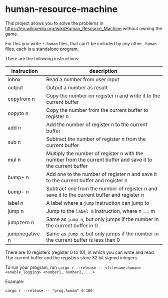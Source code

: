 # human-resource-machine

This project allows you to solve the problems in https://en.wikipedia.org/wiki/Human_Resource_Machine without owning the game.

For this you write `*.human` files, that can't be included by any other `.human` files, each is a standalone program.

There are the following instructions:

| instruction    | description                                                                                                 |
|----------------|-------------------------------------------------------------------------------------------------------------|
| inbox          | Read a number from user input                                                                               |
| output         | Output a number as result                                                                                   |
| copyfrom n     | Copy the number on register n and write it to the current buffer                                            |
| copyto n       | Copy the number from the current buffer to register n                                                       |
| add n          | Add the number of register n to the current buffer                                                          |
| sub n          | Subtract the number of register n from the current buffer                                                   |
| mul n          | Multiply the number of register n with the number from the current buffer and save it to the current buffer |
| bump+ n        | Add one to the number of register n and save it to the current buffer and register n                        |
| bump- n        | Subtract one from the number of register n and save it to the current buffer and register n                 |
| label n        | A label where a `jump` instruction can jump to                                                              |
| jump n         | Jump to the `label m` instruction, where n == m                                                             |
| jumpzero n     | Same as `jump n`, but only jumps if the number in the current buffer in 0                                   |
| jumpnegative n | Same as `jump n`, but only jumps if the number in the current buffer is less than 0                         |

There are 10 registers (register 0 to 10), in which you can write and read. The current buffer and the registers store 32 bit signed integers.

To run your program, run
`cargo r --release -- <filename.human> <enable_logging> <number1, number2, ...>`

Example:

`cargo r --release -- "prog.human" 0 100`
